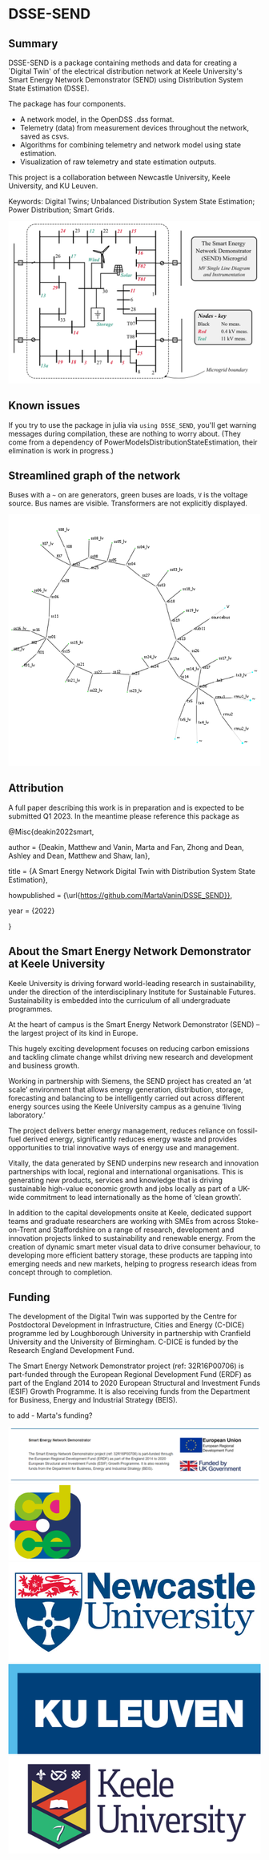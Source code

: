 # DSSE-SEND

## Summary
DSSE-SEND is a package containing methods and data for creating a `Digital Twin' of the electrical distribution network at Keele University's Smart Energy Network Demonstrator (SEND) using Distribution System State Estimation (DSSE).

The package has four components.
- A network model, in the OpenDSS .dss format.
- Telemetry (data) from measurement devices throughout the network, saved as csvs.
- Algorithms for combining telemetry and network model using state estimation.
- Visualization of raw telemetry and state estimation outputs.

This project is a collaboration between Newcastle University, Keele University, and KU Leuven.

Keywords: Digital Twins; Unbalanced Distribution System State Estimation; Power Distribution; Smart Grids.

![alt text](./fig_archive/readme/send_sld.png "send_sld")

## Known issues
If you try to use the package in julia via `using DSSE_SEND`, you'll get warning messages during compilation, these are nothing to worry about. (They come from a dependency of PowerModelsDistributionStateEstimation, their elimination is work in progress.)

## Streamlined graph of the network

Buses with a `~` on are generators, green buses are loads, `V` is the voltage source. 
Bus names are visible.
Transformers are not explicitly displayed.

![alt text](./fig_archive/readme/send_ntw.png "Send")

## Attribution
A full paper describing this work is in preparation and is expected to be submitted Q1 2023. In the meantime please reference this package as

@Misc{deakin2022smart,

author = {Deakin, Matthew and Vanin, Marta and Fan, Zhong and Dean, Ashley and Dean, Matthew and Shaw, Ian},

title = {A Smart Energy Network Digital Twin with Distribution System State Estimation},

howpublished = {\url{https://github.com/MartaVanin/DSSE_SEND}},

year = {2022}

}

## About the Smart Energy Network Demonstrator at Keele University
Keele University is driving forward world-leading research in sustainability, under the direction of the interdisciplinary Institute for Sustainable Futures. Sustainability is embedded into the curriculum of all undergraduate programmes.

At the heart of campus is the Smart Energy Network Demonstrator (SEND) – the largest project of its kind in Europe.

This hugely exciting development focuses on reducing carbon emissions and tackling climate change whilst driving new research and development and business growth.

Working in partnership with Siemens, the SEND project has created an ‘at scale’ environment that allows energy generation, distribution, storage, forecasting and balancing to be intelligently carried out across different energy sources using the Keele University campus as a genuine ‘living laboratory.’

The project delivers better energy management, reduces reliance on fossil-fuel derived energy, significantly reduces energy waste and provides opportunities to trial innovative ways of energy use and management.

Vitally, the data generated by SEND underpins new research and innovation partnerships with local, regional and international organisations. This is generating new products, services and knowledge that is driving sustainable high-value economic growth and jobs locally as part of a UK-wide commitment to lead internationally as the home of ‘clean growth’.

In addition to the capital developments onsite at Keele, dedicated support teams and graduate researchers are working with SMEs from across Stoke-on-Trent and Staffordshire on a range of research, development and innovation projects linked to sustainability and renewable energy. From the creation of dynamic smart meter visual data to drive consumer behaviour, to developing more efficient battery storage, these products are tapping into emerging needs and new markets, helping to progress research ideas from concept through to completion.

## Funding
The development of the Digital Twin was supported by the Centre for Postdoctoral Development in Infrastructure, Cities and Energy (C-DICE) programme led by Loughborough University in partnership with Cranfield University and the University of Birmingham. C-DICE is funded by the Research England Development Fund. 

The Smart Energy Network Demonstrator project (ref: 32R16P00706) is part-funded through the European Regional Development Fund (ERDF) as part of the England 2014 to 2020 European Structural and Investment Funds (ESIF) Growth Programme. It is also receiving funds from the Department for Business, Energy and Industrial Strategy (BEIS).

to add - Marta's funding?

![alt text](./fig_archive/readme/ERDF_BEIS_Logos.png "BEIS")
![alt text](./fig_archive/readme/CDICE_RGB_logo.png "CDICE")
![alt text](./fig_archive/readme/Newcastle-logo.jpg "Newcastle")
![alt text](./fig_archive/readme/ku_leuven_logo.png "KULeuven")
![alt text](./fig_archive/readme/logo-keele-266146881.png "Keele")
